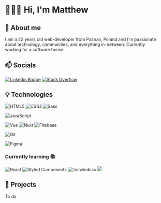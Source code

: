 # 👨🏽‍💻 Hi, I'm Matthew
## 👋 About me
I am a 22 years old web-developer from Poznan, Poland and I'm passionate about technology, communities, and everything in-between. Currently working for a software house.
## 📫 Socials
[![Linkedin Badge](https://img.shields.io/badge/-LinkedIn-blue?style=flat-square&logo=Linkedin&logoColor=white&link=https://www.linkedin.com/in/mateuszcwojdzinski/)](https://www.linkedin.com/in/mateuszcwojdzinski/) [![Stack Overflow](https://img.shields.io/badge/-StackOverflow-orange?style=flat-square&logo=StackOverflow&logoColor=white&link=https://stackoverflow.com/users/12361358/mateusz-cwojdzinski?tab=profile)](https://stackoverflow.com/users/12361358/mateusz-cwojdzinski?tab=profile)
## 💡 Technologies
![HTML5](https://img.shields.io/badge/-HTML5-E34F26?style=flat-square&logo=html5&logoColor=white) ![CSS3](https://img.shields.io/badge/-CSS3-1572B6?style=flat-square&logo=css3) ![Sass](https://img.shields.io/badge/-Sass-mediumvioletred?style=flat-square&logo=Sass&logoColor=pink)

![JavaScript](https://img.shields.io/badge/-JavaScript-black?style=flat-square&logo=javascript&)

![Vue](https://img.shields.io/badge/-Vue-teal?style=flat-square&logo=Vue.js) ![Nuxt](https://img.shields.io/badge/-Nuxt-teal?style=flat-square&logo=Nuxt.js)
![Firebase](https://img.shields.io/badge/-Firebase-orange?style=flat-square&logo=Firebase&logoColor=white)

![Git](https://img.shields.io/badge/-Git-black?style=flat-square&logo=git)

![Figma](https://img.shields.io/badge/-Figma-gray?style=flat-square&logo=Figma)

### Currently learning 📚

![React](https://img.shields.io/badge/-React-blue?style=flat-square&logo=React) ![Styled Components](https://img.shields.io/badge/-Styled%20Components-pink?style=flat-square&logo=styledcomponents) ![Tailwindcss](https://img.shields.io/badge/-Tailwindcss-lightblue?style=flat-square&logo=tailwindcss) ![](https://img.shields.io/badge/-Typescript-black?style=flat-square&logo=Typescript)
## 💾 Projects
To do

